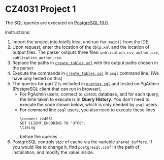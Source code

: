 # CZ4031 Project 1
The SQL queries are executed on [PostgreSQL 10.0](https://www.postgresql.org/download/).  

Instructions:  
1. Import the project into Intellij Idea, and run `fun main()` from the IDE.  
2. Upon request, enter the location of the `dblp.xml` and the location of output files. The parser outputs three files: `publication.csv`, `author.csv`, `publication_author.csv`.  
3. Replace the paths in [`create_tables.sql`](./create_tables.sql) with the output paths chosen in the parser.
4. Execute the commands in [`create_tables.sql`](./create_tables.sql) in `psql` command line. (We have only tested on this)
5. The queries for part 2 is included in [`queries.sql`](./queries.sql) and tested on PgAdmin (PostgreSQL client that can run in browser). 
    * For PgAdmin users, connect to `cz4031` database, and for each query, the time taken to execute is in **Query History**. You don't need to execute the code shown below, which is only needed by `psql` users.  
    * For command line `psql` users,  you also need to execute these lines
      ```postgresql
      \connect cz4031
      SET CLIENT_ENCODING TO 'UTF8';
      \timing
      ```
      before the queries.
6. PostgreSQL controls size of cache via the variable `shared_buffers`. If you would like to change it, find `postgresql.conf` in the path of installation, and modify the value inside. 